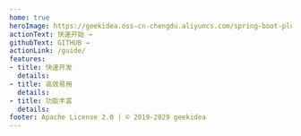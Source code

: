 ```yaml
---
home: true
heroImage: https://geekidea.oss-cn-chengdu.aliyuncs.com/spring-boot-plus/img/logo.png
actionText: 快速开始 →
githubText: GITHUB →
actionLink: /guide/
features:
- title: 快速开发
  details: 
- title: 高效易用
  details: 
- title: 功能丰富
  details: 
footer: Apache License 2.0 | © 2019-2029 geekidea
---
```



<script>
var _hmt = _hmt || [];
(function() {
  var hm = document.createElement("script");
  hm.src = "https://hm.baidu.com/hm.js?f5cf3abbd62a6b246284fc0259a2a17d";
  var s = document.getElementsByTagName("script")[0]; 
  s.parentNode.insertBefore(hm, s);
})();
</script>



